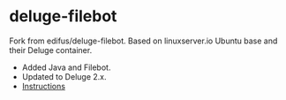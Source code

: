 # deluge-filebot

Fork from edifus/deluge-filebot.
Based on linuxserver.io Ubuntu base and their Deluge container.
* Added Java and Filebot.
* Updated to Deluge 2.x.
* [Instructions](https://hub.docker.com/r/linuxserver/deluge/)
